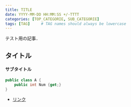 ```yaml
---
title: TITLE
date: YYYY-MM-DD HH:MM:SS +/-TTTT
categories: [TOP_CATEGORIE, SUB_CATEGORIE]
tags: [TAG]     # TAG names should always be lowercase
---
```



テスト用の記事．


## タイトル

#### サブタイトル

```cs
public class A {
    public int Num {get;}
}
```


- [リンク](https://yeun.github.io/open-color/)